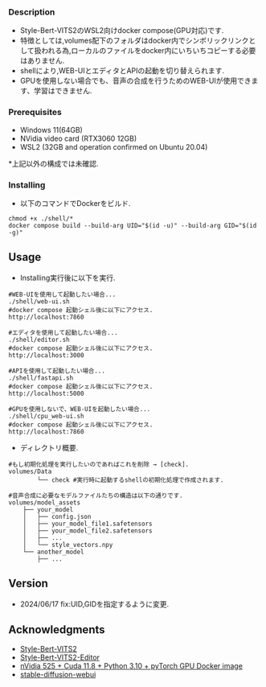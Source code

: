### Description
* Style-Bert-VITS2のWSL2向けdocker compose(GPU対応)です.
* 特徴としては,volumes配下のフォルダはdocker内でシンボリックリンクとして扱われる為,ローカルのファイルをdocker内にいちいちコピーする必要はありません.
* shellにより,WEB-UIとエディタとAPIの起動を切り替えられます.
* GPUを使用しない場合でも、音声の合成を行うためのWEB-UIが使用できます、学習はできません.

### Prerequisites

* Windows 11(64GB)
* NVidia video card (RTX3060 12GB)
* WSL2 (32GB and operation confirmed on Ubuntu 20.04)

*上記以外の構成では未確認.

### Installing

* 以下のコマンドでDockerをビルド.
```
chmod +x ./shell/*
docker compose build --build-arg UID="$(id -u)" --build-arg GID="$(id -g)" 
```

## Usage

* Installing実行後に以下を実行.
```
#WEB-UIを使用して起動したい場合...
./shell/web-ui.sh
#docker compose 起動シェル後に以下にアクセス.
http://localhost:7860

#エディタを使用して起動したい場合...
./shell/editor.sh
#docker compose 起動シェル後に以下にアクセス.
http://localhost:3000

#APIを使用して起動したい場合...
./shell/fastapi.sh
#docker compose 起動シェル後に以下にアクセス.
http://localhost:5000

#GPUを使用しないで、WEB-UIを起動したい場合...
./shell/cpu_web-ui.sh
#docker compose 起動シェル後に以下にアクセス.
http://localhost:7860
```

* ディレクトリ概要.
```
#もし初期化処理を実行したいのであればこれを削除 → [check].
volumes/Data
        └── check #実行時に起動するshellの初期化処理で作成されます.

#音声合成に必要なモデルファイルたちの構造は以下の通りです.
volumes/model_assets
    ├── your_model
    │   ├── config.json
    │   ├── your_model_file1.safetensors
    │   ├── your_model_file2.safetensors
    │   ├── ...
    │   └── style_vectors.npy
    └── another_model
        ├── ...
```

## Version

* 2024/06/17 fix:UID,GIDを指定するように変更.

## Acknowledgments

* [Style-Bert-VITS2](https://github.com/litagin02/Style-Bert-VITS2)
* [Style-Bert-VITS2-Editor](https://github.com/litagin02/Style-Bert-VITS2-Editor)
* [nVidia 525 + Cuda 11.8 + Python 3.10 + pyTorch GPU Docker image](https://dev.to/ordigital/nvidia-525-cuda-118-python-310-pytorch-gpu-docker-image-1l4a)
* [stable-diffusion-webui](https://github.com/AUTOMATIC1111/stable-diffusion-webui) 